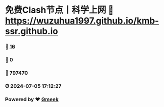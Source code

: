 # 免费Clash节点丨科学上网 :link: https://wuzuhua1997.github.io/kmb-ssr.github.io 
### :page_facing_up: [16](https://wuzuhua1997.github.io/kmb-ssr.github.io/tag.html) 
### :speech_balloon: 0 
### :hibiscus: 797470 
### :alarm_clock: 2024-07-05 17:12:27 
### Powered by :heart: [Gmeek](https://github.com/Meekdai/Gmeek)
